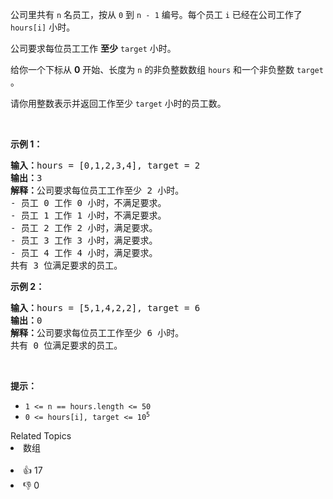 <p>公司里共有 <code>n</code> 名员工，按从 <code>0</code> 到 <code>n - 1</code> 编号。每个员工 <code>i</code> 已经在公司工作了 <code>hours[i]</code> 小时。</p>

<p>公司要求每位员工工作&nbsp;<strong>至少</strong> <code>target</code> 小时。</p>

<p>给你一个下标从 <strong>0</strong> 开始、长度为 <code>n</code> 的非负整数数组 <code>hours</code> 和一个非负整数 <code>target</code> 。</p>

<p>请你用整数表示并返回工作至少 <code>target</code> 小时的员工数。</p>

<p>&nbsp;</p>

<p><strong>示例 1：</strong></p>

<pre><strong>输入：</strong>hours = [0,1,2,3,4], target = 2
<strong>输出：</strong>3
<strong>解释：</strong>公司要求每位员工工作至少 2 小时。
- 员工 0 工作 0 小时，不满足要求。
- 员工 1 工作 1 小时，不满足要求。
- 员工 2 工作 2 小时，满足要求。
- 员工 3 工作 3 小时，满足要求。
- 员工 4 工作 4 小时，满足要求。
共有 3 位满足要求的员工。
</pre>

<p><strong>示例 2：</strong></p>

<pre><strong>输入：</strong>hours = [5,1,4,2,2], target = 6
<strong>输出：</strong>0
<strong>解释：</strong>公司要求每位员工工作至少 6 小时。
共有 0 位满足要求的员工。
</pre>

<p>&nbsp;</p>

<p><strong>提示：</strong></p>

<ul> 
 <li><code>1 &lt;= n == hours.length &lt;= 50</code></li> 
 <li><code>0 &lt;=&nbsp;hours[i], target &lt;= 10<sup>5</sup></code></li> 
</ul>

<div><div>Related Topics</div><div><li>数组</li></div></div><br><div><li>👍 17</li><li>👎 0</li></div>